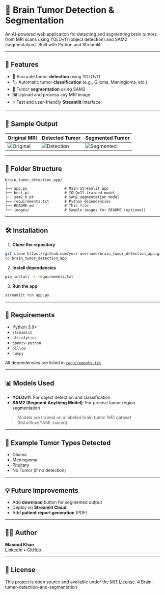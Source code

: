 
# 🧠 Brain Tumor Detection & Segmentation

An AI-powered web application for detecting and segmenting brain tumors from MRI scans using YOLOv11 (object detection) and SAM2 (segmentation). Built with Python and Streamlit.

---

## 🚀 Features

- 🎯 Accurate tumor **detection** using YOLOv11
- 🏷️ Automatic tumor **classification** (e.g., Glioma, Meningioma, etc.)
- 🧠 Tumor **segmentation** using SAM2
- 🖼️ Upload and process any MRI image
- ⚡ Fast and user-friendly **Streamlit** interface

---

## 📸 Sample Output

| Original MRI | Detected Tumor | Segmented Tumor |
|--------------|----------------|------------------|
| ![Original](images/original.jpg) | ![Detection](images/detection.jpg) | ![Segmented](images/segmentation.jpg) |

---

## 📂 Folder Structure

```
brain_tumor_detection_app/
│
├── app.py                 # Main Streamlit app
├── best.pt                # YOLOv11 trained model
├── sam2_b.pt              # SAM2 segmentation model
├── requirements.txt       # Python dependencies
├── README.md              # This file
└── images/                # Sample images for README (optional)
```

---

## 🛠️ Installation

1. **Clone the repository**

```bash
git clone https://github.com/your-username/brain_tumor_detection_app.git
cd brain_tumor_detection_app
```

2. **Install dependencies**

```bash
pip install -r requirements.txt
```

3. **Run the app**

```bash
streamlit run app.py
```

---

## 📌 Requirements

- Python 3.9+
- `streamlit`
- `ultralytics`
- `opencv-python`
- `pillow`
- `numpy`

All dependencies are listed in [`requirements.txt`](./requirements.txt).

---

## 📊 Models Used

- **YOLOv11**: For object detection and classification
- **SAM2 (Segment Anything Model)**: For precise tumor region segmentation

> Models are trained on a labeled brain tumor MRI dataset (Roboflow/YAML-based).

---

## 🧪 Example Tumor Types Detected

- Glioma
- Meningioma
- Pituitary
- No Tumor (if no detection)

---

## 💡 Future Improvements

- Add **download** button for segmented output
- Deploy on **Streamlit Cloud**
- Add **patient report generation** (PDF)

---

## 🙋‍♂️ Author

**Masood Khan**  
[LinkedIn](https://www.linkedin.com/) • [GitHub](https://github.com/your-username)

---

## 📝 License

This project is open source and available under the [MIT License](LICENSE).
#   B r a i n - t u m e r - d e t e c t i o n - a n d - s e g m e n t a t i o n  
 
